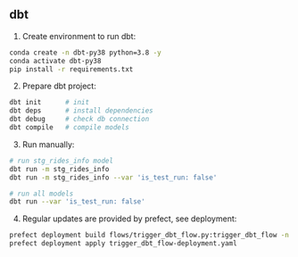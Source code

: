 ## dbt

1. Create environment to run dbt:
```bash
conda create -n dbt-py38 python=3.8 -y
conda activate dbt-py38
pip install -r requirements.txt
```

2. Prepare dbt project:
```bash
dbt init      # init
dbt deps      # install dependencies
dbt debug     # check db connection
dbt compile   # compile models
```

3. Run manually:
```bash
# run stg_rides_info model
dbt run -m stg_rides_info
dbt run -m stg_rides_info --var 'is_test_run: false'

# run all models
dbt run --var 'is_test_run: false'
```

4. Regular updates are provided by prefect, see deployment:
```bash
prefect deployment build flows/trigger_dbt_flow.py:trigger_dbt_flow -n trigger_dbt_flow --cron '15 6 * * *'
prefect deployment apply trigger_dbt_flow-deployment.yaml
```